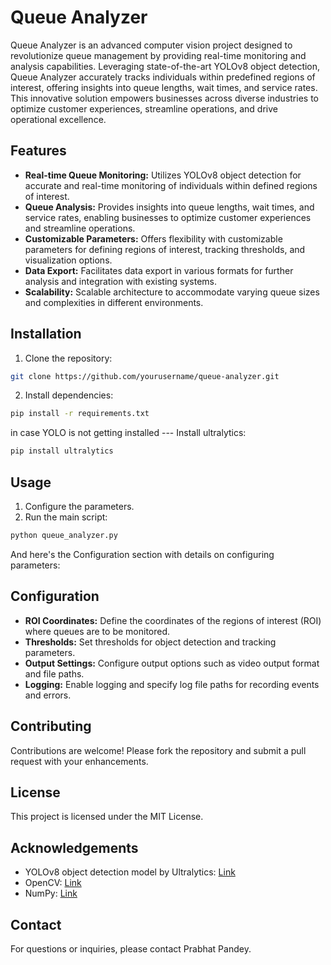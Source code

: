 # Queue Analyzer

Queue Analyzer is an advanced computer vision project designed to revolutionize queue management by providing real-time monitoring and analysis capabilities. Leveraging state-of-the-art YOLOv8 object detection, Queue Analyzer accurately tracks individuals within predefined regions of interest, offering insights into queue lengths, wait times, and service rates. This innovative solution empowers businesses across diverse industries to optimize customer experiences, streamline operations, and drive operational excellence.

## Features

- **Real-time Queue Monitoring:** Utilizes YOLOv8 object detection for accurate and real-time monitoring of individuals within defined regions of interest.
- **Queue Analysis:** Provides insights into queue lengths, wait times, and service rates, enabling businesses to optimize customer experiences and streamline operations.
- **Customizable Parameters:** Offers flexibility with customizable parameters for defining regions of interest, tracking thresholds, and visualization options.
- **Data Export:** Facilitates data export in various formats for further analysis and integration with existing systems.
- **Scalability:** Scalable architecture to accommodate varying queue sizes and complexities in different environments.

## Installation

1. Clone the repository:

```bash
git clone https://github.com/yourusername/queue-analyzer.git
```
2. Install dependencies:
```bash
pip install -r requirements.txt
```
in case YOLO is not getting installed --- Install ultralytics:
```bash
pip install ultralytics
```
## Usage

1. Configure the parameters.
2. Run the main script:

```bash
python queue_analyzer.py
```

And here's the Configuration section with details on configuring parameters:

## Configuration

- **ROI Coordinates:** Define the coordinates of the regions of interest (ROI) where queues are to be monitored.
- **Thresholds:** Set thresholds for object detection and tracking parameters.
- **Output Settings:** Configure output options such as video output format and file paths.
- **Logging:** Enable logging and specify log file paths for recording events and errors.

## Contributing

Contributions are welcome! Please fork the repository and submit a pull request with your enhancements.

## License

This project is licensed under the MIT License.

## Acknowledgements

- YOLOv8 object detection model by Ultralytics: [Link](https://github.com/ultralytics/yolov5)
- OpenCV: [Link](https://github.com/opencv/opencv)
- NumPy: [Link](https://github.com/numpy/numpy)

## Contact

For questions or inquiries, please contact Prabhat Pandey.
